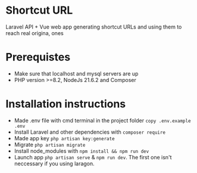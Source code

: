 # Shortcut URL
Laravel API + Vue web app generating shortcut URLs and using them to reach real origina, ones

# Prerequistes
* Make sure that localhost and mysql servers are up
* PHP version >=8.2, NodeJs 21.6.2 and Composer

# Installation instructions
* Made .env file with cmd terminal in the project folder ```copy .env.example .env```
* Install Laravel and other dependencies with ```composer require```
* Made app key ```php artisan key:generate```
* Migrate ```php artisan migrate```
* Install node_modules with ```npm install && npm run dev``` 
* Launch app ```php artisan serve``` & ```npm run dev```. The first one isn't neccessary if you using laragon.
